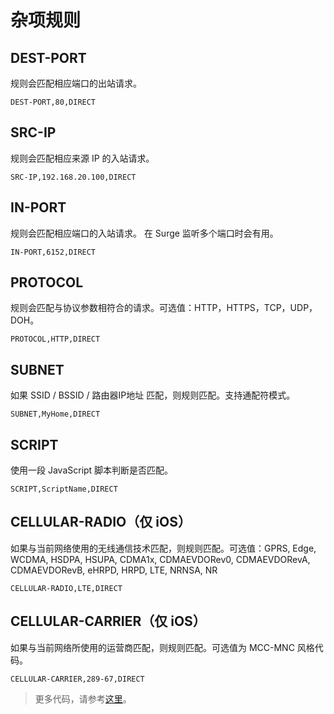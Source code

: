 # 杂项规则

## DEST-PORT

规则会匹配相应端口的出站请求。

```
DEST-PORT,80,DIRECT
```
## SRC-IP

规则会匹配相应来源 IP 的入站请求。

```
SRC-IP,192.168.20.100,DIRECT
```

## IN-PORT

规则会匹配相应端口的入站请求。 在 Surge 监听多个端口时会有用。

```
IN-PORT,6152,DIRECT
```

## PROTOCOL

规则会匹配与协议参数相符合的请求。可选值：HTTP，HTTPS，TCP，UDP，DOH。

```
PROTOCOL,HTTP,DIRECT
```

## SUBNET

如果 SSID / BSSID / 路由器IP地址 匹配，则规则匹配。支持通配符模式。

```
SUBNET,MyHome,DIRECT
```

## SCRIPT

使用一段 JavaScript 脚本判断是否匹配。

```
SCRIPT,ScriptName,DIRECT
```

## CELLULAR-RADIO（仅 iOS）

如果与当前网络使用的无线通信技术匹配，则规则匹配。可选值：GPRS, Edge, WCDMA, HSDPA, HSUPA, CDMA1x, CDMAEVDORev0, CDMAEVDORevA, CDMAEVDORevB, eHRPD, HRPD, LTE, NRNSA, NR

```
CELLULAR-RADIO,LTE,DIRECT
```

## CELLULAR-CARRIER（仅 iOS）

如果与当前网络所使用的运营商匹配，则规则匹配。可选值为 MCC-MNC 风格代码。

```
CELLULAR-CARRIER,289-67,DIRECT
```

> 更多代码，请参考[这里](https://zh.m.wikipedia.org/zh-hans/%E7%A7%BB%E5%8A%A8%E8%AE%BE%E5%A4%87%E7%BD%91%E7%BB%9C%E4%BB%A3%E7%A0%81)。